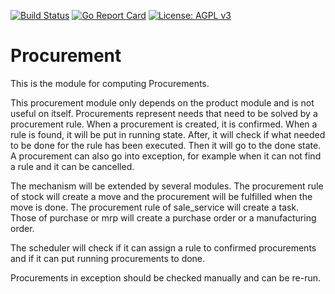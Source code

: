 [![Build Status](https://travis-ci.com/hexya-addons/procurement.svg?branch=master)](https://travis-ci.com/hexya-addons/procurement)
[![Go Report Card](https://goreportcard.com/badge/hexya-addons/procurement)](https://goreportcard.com/report/hexya-addons/procurement)
[![License: AGPL v3](https://img.shields.io/badge/License-AGPL%20v3-blue.svg)](https://www.gnu.org/licenses/agpl-3.0)

# Procurement

This is the module for computing Procurements.

This procurement module only depends on the product module and is not useful
on itself.  Procurements represent needs that need to be solved by a procurement
rule.  When a procurement is created, it is confirmed.  When a rule is found,
it will be put in running state.  After, it will check if what needed to be done
for the rule has been executed.  Then it will go to the done state.  A procurement
can also go into exception, for example when it can not find a rule and it can be cancelled.

The mechanism will be extended by several modules.  The procurement rule of stock will
create a move and the procurement will be fulfilled when the move is done.
The procurement rule of sale_service will create a task.  Those of purchase or
mrp will create a purchase order or a manufacturing order.

The scheduler will check if it can assign a rule to confirmed procurements and if
it can put running procurements to done.

Procurements in exception should be checked manually and can be re-run.

